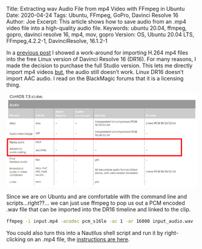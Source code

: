 Title: Extracting wav Audio File from mp4 Video with FFmpeg in Ubuntu
Date: 2020-04-24
Tags: Ubuntu, FFmpeg, GoPro, Davinci Resolve 16
Author: Joe
Excerpt: This article shows how to save audio from an .mp4 video file into a high-quality audio file. 
Keywords: ubuntu 20.04, ffmpeg, gopro, davinci resolve 16, mp4, mov, gopro
Version: OS, Ubuntu 20.04 LTS, FFmpeg,4.2.2-1, DavinciResolve, 16.1.2-1

In a [previous post](https://joelotz.github.io/converting-mp4-videos-to-mov-with-ffmpeg.html) I showed a work-around for importing H.264 mp4 files into the free Linux version of Davinci Resolve 16 (DR16). For many reasons, I made the decision to purchase the full Studio version. This lets me directly import mp4 videos <u>but</u>, the audio still doesn’t work. Linux DR16 doesn’t import AAC audio. I read on the BlackMagic forums that it is a licensing thing. 

![DR16 Input Codecs](/images/2020/DR16_InputAudio.png)

Since we are on Ubuntu and are comfortable with the command line and scripts…right??… we can just use ffmpeg to pop us out a PCM encoded .wav file that can be imported into the DR16 timeline and linked to the clip.

```bash
ffmpeg -i input.mp4 -acodec pcm_s16le -ac 1 -ar 16000 input_audio.wav
```

You could also turn this into a Nautilus shell script and run it by right-clicking on an .mp4 file, the [instructions are here](https://joelotz.github.io/running-shell-scripts-on-files-from-nautilus.html).

